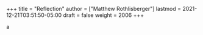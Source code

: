 +++
title = "Reflection"
author = ["Matthew Rothlisberger"]
lastmod = 2021-12-21T03:51:50-05:00
draft = false
weight = 2006
+++

a
